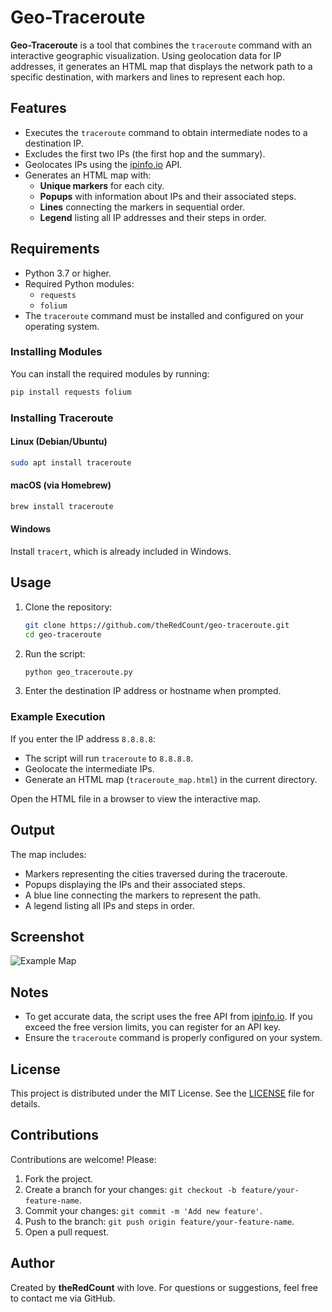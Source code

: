 # Geo-Traceroute

**Geo-Traceroute** is a tool that combines the `traceroute` command with an interactive geographic visualization. Using geolocation data for IP addresses, it generates an HTML map that displays the network path to a specific destination, with markers and lines to represent each hop.

## Features
- Executes the `traceroute` command to obtain intermediate nodes to a destination IP.
- Excludes the first two IPs (the first hop and the summary).
- Geolocates IPs using the [ipinfo.io](https://ipinfo.io/) API.
- Generates an HTML map with:
  - **Unique markers** for each city.
  - **Popups** with information about IPs and their associated steps.
  - **Lines** connecting the markers in sequential order.
  - **Legend** listing all IP addresses and their steps in order.

## Requirements
- Python 3.7 or higher.
- Required Python modules:
  - `requests`
  - `folium`
- The `traceroute` command must be installed and configured on your operating system.

### Installing Modules
You can install the required modules by running:
```bash
pip install requests folium
```

### Installing Traceroute
#### Linux (Debian/Ubuntu)
```bash
sudo apt install traceroute
```

#### macOS (via Homebrew)
```bash
brew install traceroute
```

#### Windows
Install `tracert`, which is already included in Windows.

## Usage
1. Clone the repository:
   ```bash
   git clone https://github.com/theRedCount/geo-traceroute.git
   cd geo-traceroute
   ```
2. Run the script:
   ```bash
   python geo_traceroute.py
   ```
3. Enter the destination IP address or hostname when prompted.

### Example Execution
If you enter the IP address `8.8.8.8`:
- The script will run `traceroute` to `8.8.8.8`.
- Geolocate the intermediate IPs.
- Generate an HTML map (`traceroute_map.html`) in the current directory.

Open the HTML file in a browser to view the interactive map.

## Output
The map includes:
- Markers representing the cities traversed during the traceroute.
- Popups displaying the IPs and their associated steps.
- A blue line connecting the markers to represent the path.
- A legend listing all IPs and steps in order.

## Screenshot
![Example Map](screenshot.png)

## Notes
- To get accurate data, the script uses the free API from [ipinfo.io](https://ipinfo.io/). If you exceed the free version limits, you can register for an API key.
- Ensure the `traceroute` command is properly configured on your system.

## License
This project is distributed under the MIT License. See the [LICENSE](LICENSE) file for details.

## Contributions
Contributions are welcome! Please:
1. Fork the project.
2. Create a branch for your changes: `git checkout -b feature/your-feature-name`.
3. Commit your changes: `git commit -m 'Add new feature'`.
4. Push to the branch: `git push origin feature/your-feature-name`.
5. Open a pull request.

## Author
Created by **theRedCount** with love. For questions or suggestions, feel free to contact me via GitHub.

